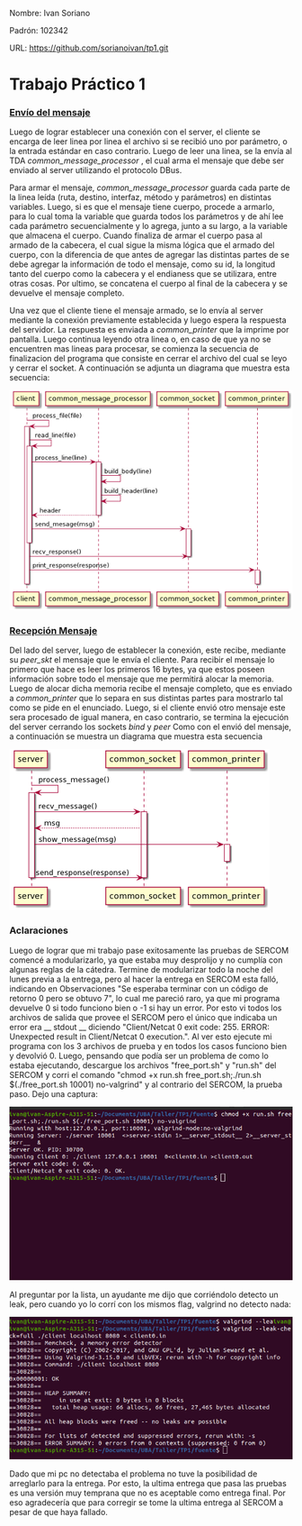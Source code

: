 Nombre: Ivan Soriano

Padrón: 102342

URL: https://github.com/sorianoivan/tp1.git



# Trabajo Práctico 1



### <u>Envío del mensaje</u>

Luego de lograr establecer una conexión con el server, el cliente se encarga de leer linea por linea el archivo si se recibió uno por parámetro, o la entrada estándar en caso contrario. Luego de leer una linea, se la envía al TDA *common_message_processor* , el cual arma el mensaje que debe ser enviado al server utilizando el protocolo DBus.

 Para armar el mensaje, *common_message_processor*  guarda cada parte de la linea leída (ruta, destino, interfaz, método y parámetros) en distintas variables. Luego, si es que el mensaje tiene cuerpo, procede a armarlo, para lo cual toma la variable que guarda todos los parámetros y de ahí lee cada parámetro secuencialmente y lo agrega, junto a su largo, a la variable que almacena el cuerpo. Cuando finaliza de armar el cuerpo pasa al armado de la cabecera, el cual sigue la misma lógica que el armado del cuerpo, con la diferencia de que antes de agregar las distintas partes de se debe agregar la información de todo el mensaje, como su id, la longitud tanto del cuerpo como la cabecera y el endianess que se utilizara, entre otras cosas. Por ultimo, se concatena el cuerpo al final de la cabecera y se devuelve el mensaje completo. 

Una vez que el cliente tiene el mensaje armado, se lo envía al server mediante la conexión previamente establecida y luego espera la respuesta del servidor. La respuesta es enviada a *common_printer* que la imprime por pantalla. Luego continua leyendo otra linea o, en caso de que ya no se encuentren mas lineas para procesar, se comienza la secuencia de finalizacion del programa que consiste en cerrar el archivo del cual se leyo y cerrar el socket. A continuación se adjunta un diagrama que muestra esta secuencia:

![Envio_Mensaje_Diagrama_Secuencia](/img/Envio_Mensaje_Diagrama_Secuencia.png)

### <u>Recepción Mensaje</u>

Del lado del server, luego de establecer la conexión, este recibe, mediante su *peer_skt* el mensaje que le envía el cliente. Para recibir el mensaje lo primero que hace es leer los primeros 16 bytes, ya que estos poseen información sobre todo el mensaje que me permitirá alocar la memoria. Luego de alocar dicha memoria recibe el mensaje completo, que es enviado a *common_printer* que lo separa en sus distintas partes para mostrarlo tal como se pide en el enunciado. Luego, si el cliente envió otro mensaje este sera procesado de igual manera, en caso contrario, se termina la ejecución del server cerrando los sockets *bind* y *peer* Como con el envió del mensaje, a continuación se muestra un diagrama que muestra esta secuencia

![Recepcion_Mensaje_Diagrama_Secuencia](/img/Recepcion_Mensaje_Diagrama_Secuencia.png)

### Aclaraciones

Luego de lograr que mi trabajo pase exitosamente las pruebas de SERCOM comencé a modularizarlo, ya que estaba muy desprolijo y no cumplía con algunas reglas de la cátedra. Termine de modularizar todo la noche del lunes previa a la entrega, pero al hacer la entrega en SERCOM esta falló, indicando en Observaciones "Se esperaba terminar con un código de retorno 0 pero se obtuvo 7", lo cual me pareció raro, ya que mi programa devuelve 0 si todo funciono bien o -1 si hay un error. Por esto vi todos los archivos de salida que provee el SERCOM pero el único que indicaba un error era __ stdout __ diciendo "Client/Netcat 0 exit code: 255. ERROR: Unexpected result in Client/Netcat 0 execution.". Al ver esto ejecute mi programa con los 3 archivos de prueba y en todos los casos funciono bien y devolvió 0. Luego, pensando que podía ser un problema de como lo estaba ejecutando, descargue los archivos "free_port.sh" y "run.sh" del SERCOM y corri el comando "chmod +x run.sh free_port.sh;./run.sh $(./free_port.sh 10001) no-valgrind" y al contrario del SERCOM, la prueba paso. Dejo una captura:

![Prueba SERCOM](/img/Prueba_SERCOM_OK.png)

Al preguntar por la lista, un ayudante me dijo que corriéndolo detecto un leak, pero cuando yo lo corrí con los mismos flag, valgrind no detecto nada:

![Valgrind](/img/Valgrind_No_Leaks.png)

Dado que mi pc no detectaba el problema no tuve la posibilidad de arreglarlo para la entrega. Por esto, la ultima entrega que pasa las pruebas es una versión muy temprana que no es aceptable como entrega final. Por eso agradecería que para corregir se tome la ultima entrega al SERCOM a pesar de que haya fallado.
